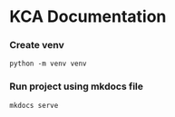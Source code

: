 # KCA Documentation

### Create venv
```
python -m venv venv
```

### Run project using mkdocs file
```
mkdocs serve
```